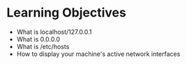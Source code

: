 # Learning Objectives
- What is localhost/127.0.0.1
- What is 0.0.0.0
- What is /etc/hosts
- How to display your machine's active network interfaces
